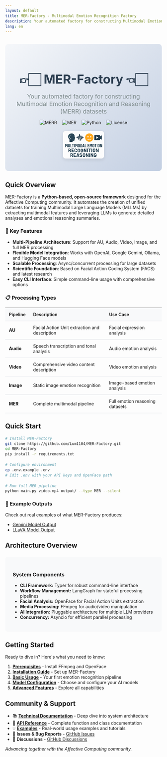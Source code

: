 ```yaml
---
layout: default
title: MER-Factory - Multimodal Emotion Recognition Factory
description: Your automated factory for constructing Multimodal Emotion Recognition and Reasoning (MERR) datasets
lang: en
---
```


<div class="hero-section">
  <h1 class="hero-title">👉🏻 MER-Factory 👈🏻</h1>
  <p class="hero-subtitle">Your automated factory for constructing Multimodal Emotion Recognition and Reasoning (MERR) datasets</p>
  
  <div class="badges">
    <img src="https://img.shields.io/badge/Task-Multimodal_Emotion_Reasoning-red" alt="MERR">
    <img src="https://img.shields.io/badge/Task-Multimodal_Emotion_Recognition-red" alt="MER">
    <img src="https://img.shields.io/badge/Python-3.12+-blue" alt="Python">
    <img src="https://img.shields.io/badge/License-MIT-green" alt="License">
  </div>

  <img src="assets/logo.png" alt="MER-Factory Logo" class="hero-image">
</div>

## Quick Overview

MER-Factory is a **Python-based, open-source framework** designed for the Affective Computing community. It automates the creation of unified datasets for training Multimodal Large Language Models (MLLMs) by extracting multimodal features and leveraging LLMs to generate detailed analyses and emotional reasoning summaries.

### 🚀 Key Features

- **Multi-Pipeline Architecture**: Support for AU, Audio, Video, Image, and full MER processing
- **Flexible Model Integration**: Works with OpenAI, Google Gemini, Ollama, and Hugging Face models
- **Scalable Processing**: Async/concurrent processing for large datasets
- **Scientific Foundation**: Based on Facial Action Coding System (FACS) and latest research
- **Easy CLI Interface**: Simple command-line usage with comprehensive options

### 📋 Processing Types

| Pipeline | Description | Use Case |
|----------|-------------|----------|
| **AU** | Facial Action Unit extraction and description | Facial expression analysis |
| **Audio** | Speech transcription and tonal analysis | Audio emotion analysis |
| **Video** | Comprehensive video content description | Video emotion analysis |
| **Image** | Static image emotion recognition | Image-based emotion analysis |
| **MER** | Complete multimodal pipeline | Full emotion reasoning datasets |

## Quick Start

```bash
# Install MER-Factory
git clone https://github.com/Lum1104/MER-Factory.git
cd MER-Factory
pip install -r requirements.txt

# Configure environment
cp .env.example .env
# Edit .env with your API keys and OpenFace path

# Run full MER pipeline
python main.py video.mp4 output/ --type MER --silent
```

### 📖 Example Outputs

Check out real examples of what MER-Factory produces:
- [Gemini Model Output](https://github.com/Lum1104/MER-Factory/blob/main/examples/gemini_merr.json)
- [LLaVA Model Output](https://github.com/Lum1104/MER-Factory/blob/main/examples/llava-llama3:latest_llama3.2_merr_data.json)

## Architecture Overview

<div class="architecture-section">
  <h3>System Components</h3>
  <ul>
    <li><strong>CLI Framework:</strong> Typer for robust command-line interface</li>
    <li><strong>Workflow Management:</strong> LangGraph for stateful processing pipelines</li>
    <li><strong>Facial Analysis:</strong> OpenFace for Facial Action Units extraction</li>
    <li><strong>Media Processing:</strong> FFmpeg for audio/video manipulation</li>
    <li><strong>AI Integration:</strong> Pluggable architecture for multiple LLM providers</li>
    <li><strong>Concurrency:</strong> Asyncio for efficient parallel processing</li>
  </ul>
</div>

## Getting Started

Ready to dive in? Here's what you need to know:

1.  **[Prerequisites](/MER-Factory/getting-started#prerequisites)** - Install FFmpeg and OpenFace
2.  **[Installation Guide](/MER-Factory/getting-started#installation)** - Set up MER-Factory
3.  **[Basic Usage](/MER-Factory/getting-started#your-first-pipeline)** - Your first emotion recognition pipeline
4.  **[Model Configuration](/MER-Factory/getting-started#model-options)** - Choose and configure your AI models
5.  **[Advanced Features](/MER-Factory/getting-started#next-steps)** - Explore all capabilities

## Community & Support

- 📚 **[Technical Documentation](/MER-Factory/technical-docs)** - Deep dive into system architecture
- 🔧 **[API Reference](/MER-Factory/api-reference)** - Complete function and class documentation
- 💡 **[Examples](/MER-Factory/examples)** - Real-world usage examples and tutorials
- 🐛 **Issues & Bug Reports** - [GitHub Issues](https://github.com/Lum1104/MER-Factory/issues)
- 💬 **Discussions** - [GitHub Discussions](https://github.com/Lum1104/MER-Factory/discussions)

*Advancing together with the Affective Computing community.*

<style>
.hero-section {
  text-align: center;
  margin: 2rem 0;
  padding: 2rem;
  background: linear-gradient(135deg, #f5f7fa 0%, #c3cfe2 100%);
  border-radius: 10px;
}

.hero-title {
  font-size: 2.5rem;
  margin-bottom: 0.2rem;
  color: #2c3e50;
}

.hero-subtitle {
  font-size: 1.2rem;
  color: #7f8c8d;
  margin-bottom: 0.2rem;
}

.badges {
  margin: 0.3rem 0;
  display: inline-block;
  text-align: center;
}

.badges img {
  height: 28px;
  margin: 0.4rem;
  vertical-align: middle;
  border: none;
  background: none;
  box-shadow: none;
}

.hero-image {
  max-width: 30%;
  width: auto;
  height: auto;
  margin: 0.5rem auto;
  display: block;
  border-radius: 8px;
  box-shadow: 0 4px 12px rgba(0, 0, 0, 0.1);
}

/* 响应式设计 */
@media (max-width: 768px) {
  .hero-image {
    width: 90%;
  }
  
  .badges {
    display: block;
    text-align: center;
  }
}

.architecture-section {
  background: #f8f9fa;
  padding: 1.5rem;
  border-radius: 8px;
  margin: 1.5rem 0;
}


table {
  width: 100%;
  border-collapse: collapse;
  margin: 1rem 0;
}

table th, table td {
  padding: 0.75rem;
  text-align: left;
  border-bottom: 1px solid #dee2e6;
}

table th {
  background-color: #f8f9fa;
  font-weight: 600;
}
</style>
